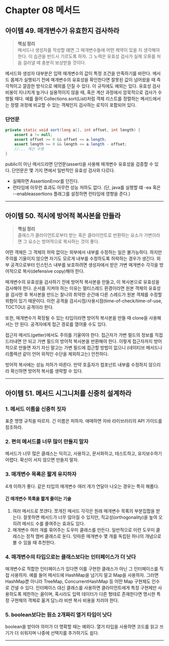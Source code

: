 # Chapter 08 메서드

## 아이템 49. 매개변수가 유효한지 검사하라 
> **핵심 정리**  
> 메서드나 생성자를 작성할 떄면 그 매개변수들에 어떤 제약이 있을 지 생각해야 한다. 이 습관을 반드시 기르도록 하자. 그 노력은 유효성 검사가 실제 오류를 처음 걸러낼 때 충분히 보상받을 것이다.

메서드와 생성자 대부분은 입력 매개변수의 값이 특정 조건을 만족하기를 바란다. 메서드 몸체가 실행되기 전에 매개변수의 유효성을 확인한다면 잘못된 값이 넘어왔을 때 즉각적이고 깔끔한 방식으로 예외를 던질 수 있다. 이 규칙에도 예외는 있다. 유효성 검사 비용이 지나치게 높거나 실용적이지 않을 때, 혹은 계산 과정에서 암묵적으로 검사가 수행될 때다. 예를 들어 Collections.sort(List)처럼 객체 리스트를 정렬하는 메서드에서는 정렬 과정에 비교할 수 있는 객체인지 검사하는 로직이 포함되어 있다. 

### 단언문
```java
private static void sort(long a[], int offset, int length) {
	assert a != null;
	assert offset >= 0 && offset <= a.length;
	assert length >= 0 && length <= a.length - offset;
	//... 계산 수행 
}
```
public이 아닌 메서드라면 단언문(assert)을 사용해 매개변수 유효성을 검증할 수 있다. 단언문은 몇 가지 면에서 일반적인 유효성 검사와 다르다.

- 실패하면 AssertionError를 던진다.
- 런타임에 아무런 효과도 아무런 성능 저하도 없다. (단, java를 실행할 떄 -ea 혹은 --enableassertions 플래그를 설정하면 런타임에 영향을 준다.)

---

## 아이템 50. 적시에 방어적 복사본을 만들라
> **핵심 정리**  
> 클래스가 클라이언트로부터 받는 혹은 클라이언트로 반환하는 요소가 가변이라면 그 요소는 방어적으로 복사하는 것이 좋다.

어떤 객체든 그 객체의 허락 없이는 외부에서 내부를 수정하는 일은 불가능하다. 하지만 주의를 기울이지 않으면 자기도 모르게 내부를 수정하도록 허락하는 경우가 생긴다. 외부 공격으로부터 인스턴스 내부를 보호하려면 생성자에서 받은 가변 매개변수 각각을 방어적으로 복사(defensive copy)해야 한다.

매개변수의 유효성을 검사하기 전에 방어적 복사본을 만들고, 이 복사본으로 유효성을 검사해야 한다. 순서를 지켜야 하는 이유는 멀티스레드 환경이라면 원본 객체의 유효성을 검사한 후 복사본을 만드는 찰나의 취약한 순간에 다른 스레드가 원본 객체를 수정할 위험이 있기 때문이다. 이런 공격을 검사시점/사용시점(time-of-check/time-of-use, TOCTOU) 공격이라 한다.

또한, 매개변수가 확장될 수 있는 타입이라면 방어적 복사본을 만들 때 clone을 사용해서는 안 된다. 공격자에게 접근 경로를 열어줄 수도 있다. 

접근자 메서드(getter)에서도 주의를 기울여야 한다. 접근자가 가변 필드의 정보를 직접 드러내면 안 되고 가변 필드의 방어적 복사본을 반환해야 한다. 이렇게 접근자까지 방어적으로 만들면 자기 자신 말고는 가변 필드에 접근할 방법이 없으니 (네이티브 메서드나 리플렉션 같이 언어 외적인 수단을 제외하고는) 안전하다.  

방어적 복사에는 성능 저하가 따른다. 만약 호출자가 컴포넌트 내부를 수정하지 않으리라 확신하면 방어적 복사를 생략할 수 있다.

---

## 아이템 51. 메서드 시그니처를 신중히 설계하라

### 1. 메서드 이름을 신중히 짓자

표준 명명 규칙을 따르자. 긴 이름은 피하자. 애매하면 자바 라이브러리의 API 가이드를 참조하라.

### 2. 편의 메서드를 너무 많이 만들지 말자

메서드가 너무 많은 클래스는 익히고, 사용하고, 문서화하고, 테스트하고, 유지보수하기 어렵다. 확신이 서지 않으면 만들지 말자.

### 3. 매개변수 목록은 짧게 유지하자

4개 이하가 좋다. 같은 타입의 매개변수 여러 개가 연달아 나오는 경우는 특히 해롭다.

#### 긴 매개변수 목록을 짧게 줄이는 기술
1. 여러 메서드로 쪼갠다. 쪼개진 메서드 각각은 원래 매개변수 목록의 부분집합을 받는다. 잘못하면 메서드가 너무 많아질 수 있지만, 직교성(orthogonality)을 높여 오히려 메서드 수를 줄여주는 효과도 있다. 
2. 매개변수 여러 개를 묶어주는 도우미 클래스를 만든다. 일반적으로 이런 도우미 클래스는 정적 멤버 클래스로 둔다. 잇따른 매개변수 몇 개를 독립된 하나의 개념으로 볼 수 있을 때 추천한다.

### 4. 매개변수의 타입으로는 클래스보다는 인터페이스가 더 낫다

매개변수로 적합한 인터페이스가 있다면 이를 구현한 클래스가 아닌 그 인터페이스를 직접 사용하자. 예를 들어 메서드에 HashMap을 넘기지 말고 Map을 사용하자. 그러면 HashMap뿐 아니라 TreeMap, ConcurrentHashMap 등 어떤 Map 구현체도 인수로 건넬 수 있다. 인터페이스 대신 클래스를 사용하면 클라이언트에게 특정 구현체만 사용하도록 제한하는 꼴이며, 혹시라도 입력 데이터가 다른 형태로 존재한다면 명시한 특정 구현체의 객체로 옮겨 담느라 비싼 복사 비용을 치러야 한다. 

### 5. boolean보다는 원소 2개짜리 열거 타입이 낫다

boolean을 받아야 의미가 더 명확할 때는 예외다. 열거 타입을 사용하면 코드를 읽고 쓰기가 더 쉬워지며 나중에 선택지를 추가하기도 쉽다.

---
